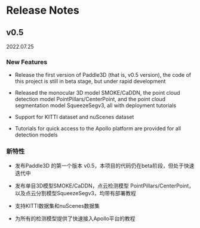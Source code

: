 # Release Notes

## v0.5

2022.07.25

### New Features

* Release the first version of Paddle3D (that is, v0.5 version), the code of this project is still in beta stage, but under rapid development

* Released the monocular 3D model SMOKE/CaDDN, the point cloud detection model PointPillars/CenterPoint, and the point cloud segmentation model SqueezeSegv3, all with deployment tutorials

* Support for KITTI dataset and nuScenes dataset

* Tutorials for quick access to the Apollo platform are provided for all detection models

### 新特性

* 发布Paddle3D 的第一个版本 v0.5，本项目的代码仍在beta阶段，但处于快速迭代中

* 发布单目3D模型SMOKE/CaDDN，点云检测模型 PointPillars/CenterPoint，以及点云分割模型SqueezeSegv3，均带有部署教程

* 支持KITTI数据集和nuScenes数据集

* 为所有的检测模型提供了快速接入Apollo平台的教程
